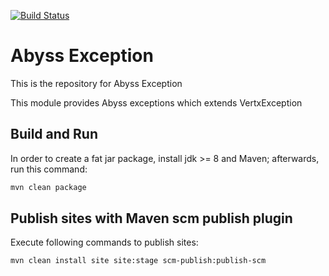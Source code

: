 [![Build Status](https://travis-ci.org/apiportal/abyss-exception.svg?branch=master)](https://travis-ci.org/apiportal/abyss-exception)

# Abyss Exception

This is the repository for Abyss Exception 

This module provides Abyss exceptions which extends VertxException

## Build and Run
In order to create a fat jar package, install jdk >= 8 and Maven; afterwards, run this command:

```bash
mvn clean package
```

## Publish sites with Maven scm publish plugin

Execute following commands to publish sites:
```
mvn clean install site site:stage scm-publish:publish-scm
```

